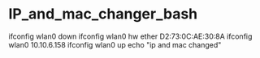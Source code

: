# IP_and_mac_changer_bash

ifconfig wlan0 down
ifconfig wlan0 hw ether D2:73:0C:AE:30:8A
ifconfig wlan0 10.10.6.158
ifconfig wlan0 up
echo "ip and mac changed"
